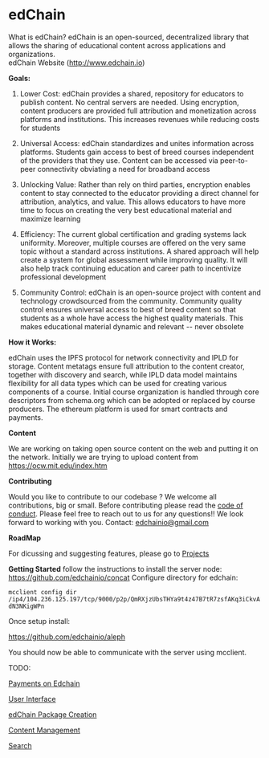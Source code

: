 # edChain
What is edChain?
edChain is an open-sourced, decentralized library that allows the sharing of educational content across applications and organizations.  
edChain Website (http://www.edchain.io)

**Goals:**
1. Lower Cost: edChain provides a shared, repository for educators to publish content.  No central servers are needed.  Using encryption, content producers are provided full attribution  and monetization across platforms and institutions.  This increases revenues while reducing costs for students

2. Universal Access: edChain standardizes and unites information across platforms.  Students gain access to best of breed courses independent of the providers that they use. Content can be accessed via peer-to-peer connectivity obviating a need for broadband access

3. Unlocking Value: Rather than rely on third parties, encryption enables content to stay connected to the educator providing a direct channel for attribution, analytics, and value.  This allows educators to have more time to focus on creating the very best educational material and maximize learning

4. Efficiency: The current global certification and grading systems lack uniformity.  Moreover, multiple courses are offered on the very same topic without a standard across institutions.  A shared approach will help create a system for global assessment while improving quality.  It will also help track continuing education and career path to incentivize professional development  

5. Community Control: edChain is an open-source project with content and technology crowdsourced from the community.  Community quality control ensures universal access to best of breed content so that students as a whole have access the highest quality materials. This makes educational material dynamic and relevant -- never obsolete


**How it Works:**

edChain uses the IPFS protocol for network connectivity and IPLD for storage. Content metatags ensure full attribution to the content creator, together with discovery and search, while IPLD data model maintains flexibility for all data types which can be used for creating various components of a course. Initial course organization is handled through core descriptors from schema.org which can be adopted or replaced by course producers. The ethereum platform is used for smart contracts and payments.


**Content**

We are working on taking open source content on the web and putting it on the network. Initially we are trying to upload content from https://ocw.mit.edu/index.htm



**Contributing**

Would you like to contribute to our codebase ? We welcome all contributions, big or small. Before contributing please read the [code of conduct](CODE_OF_CONDUCT.md). Please feel free to reach out to us for any questions!! We look forward to working with you. Contact: edchainio@gmail.com

**RoadMap**

For dicussing and suggesting features, please go to [Projects](https://github.com/orgs/edchainio/projects)


**Getting Started**
follow the instructions to install the server node: https://github.com/edchainio/concat
Configure directory for edchain:

```mcclient config dir /ip4/104.236.125.197/tcp/9000/p2p/QmRXjzUbsTHYa9t4z47B7tR7zsfAKq3iCkvAdN3NKigWPn```

Once setup install:

https://github.com/edchainio/aleph

You should now be able to communicate with the server using mcclient.


TODO:

[Payments on Edchain](https://github.com/orgs/edchainio/projects/6)

[User Interface](https://github.com/orgs/edchainio/projects/5)

[edChain Package Creation](https://github.com/orgs/edchainio/projects/4)

[Content Management](https://github.com/orgs/edchainio/projects/2)

[Search](https://github.com/orgs/edchainio/projects/1)


